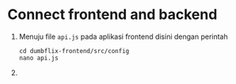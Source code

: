 # Connect frontend and backend
1. Menuju file `api.js` pada aplikasi frontend disini dengan perintah
    ```
    cd dumbflix-frontend/src/config
    nano api.js
    ```
2. 